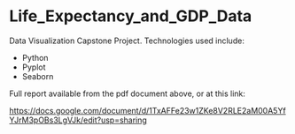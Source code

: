 # Life_Expectancy_and_GDP_Data

Data Visualization Capstone Project. Technologies used include:
- Python
- Pyplot
- Seaborn

Full report available from the pdf document above, or at this link:

https://docs.google.com/document/d/1TxAFFe23w1ZKe8V2RLE2aM00A5YfYJrM3pOBs3LgVJk/edit?usp=sharing
